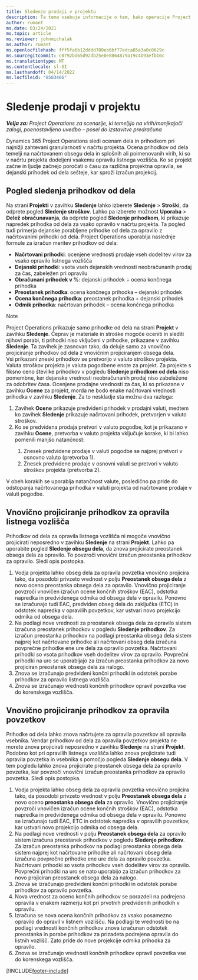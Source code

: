 ```yaml
---
title: Sledenje prodaji v projektu
description: Ta tema vsebuje informacije o tem, kako operacije Project Operations spremljajo napredek glede na prihodek od dela na projektu.
author: rumant
ms.date: 03/24/2021
ms.topic: article
ms.reviewer: johnmichalak
ms.author: rumant
ms.openlocfilehash: fff5fa6b12dddd780eb6bf77edca85a3a0c0629c
ms.sourcegitcommit: c0792bd65d92db25e0e8864879a19c4b93efb10c
ms.translationtype: MT
ms.contentlocale: sl-SI
ms.lasthandoff: 04/14/2022
ms.locfileid: "8583466"
---
```

# <a name="project-sales-tracking"></a>Sledenje prodaji v projektu

_**Velja za:** Project Operations za scenarije, ki temeljijo na virih/manjkajoči zalogi, poenostavljeno uvedbo – posel do izstavitve predračuna_

Dynamics 365 Project Operations sledi ocenam dela in prihodkom pri najnižji zahtevani granularnosti v načrtu projekta. Ocena prihodkov od dela temelji na načrtovanem obsegu dela in splošnih ali poimenovanih virih, ki so v načrtu projekta dodeljeni vsakemu opravilu listnega vozlišča. Ko se projekt začne in ljudje začnejo poročati o času za različna projektna opravila, se dejanski prihodek od dela sešteje, kar sproži izračun projekcij.

## <a name="labor-revenue-tracking-view"></a>Pogled sledenja prihodkov od dela

Na strani **Projekti** v zavihku **Sledenje** lahko izberete **Sledenje** > **Stroški**, da odprete pogled **Sledenje stroškov**. Lahko pa izberete možnost **Uporaba** > **Delež obračunavanja**, da odprete pogled **Sledenje prihodkom**, ki prikazuje napredek prihodka od dela za vsako opravilo v načrtu projekta. Ta pogled tudi primerja dejanske porabljene prihodke od dela za opravilo z načrtovanimi prihodki od dela. Project Operations uporablja naslednje formule za izračun meritev prihodkov od dela:

- **Načrtovani prihodki**: ocenjene vrednosti prodaje vseh dodelitev virov za vsako opravilo listnega vozlišča
- **Dejanski prihodki**: vsota vseh dejanskih vrednosti neobračunanih prodaj za čas, zabeležen pri opravilu
- **Obračunani prihodek v %**: dejanski prihodek ÷ ocena končnega prihodka
- **Preostanek prihodka**: ocena končnega prihodka – dejanski prihodek
- **Ocena končnega prihodka**: preostanek prihodka + dejanski prihodek
- **Odmik prihodka**: načrtovan prihodek – ocena končnega prihodka


> [!NOTE]
> Project Operations prikazuje samo prihodke od dela na strani **Projekt** v zavihku **Sledenje**. Čeprav je materiale in stroške mogoče oceniti in slediti njihovi porabi, ti prihodki niso vključeni v prihodke, prikazane v zavihku **Sledenje**. Ta zavihek je zasnovan tako, da deluje samo za vnovično projiciranje prihodkov od dela z vnovičnim projiciranjem obsega dela.  
> Vsi prikazani zneski prihodkov se pretvorijo v valuto stroškov projekta. Valuta stroškov projekta je valuta pogodbene enote za projekt. Za projekte s fiksno ceno številke prihodkov v pogledu **Sledenje prihodkom od dela** niso pomembne, ker dejanske vrednosti neobračunanih prodaj niso zabeležene za odobritev časa.
> Ocenjene prodajne vrednosti za čas, ki so prikazane v zavihku **Ocene** za projekt, morda ne bodo enake načrtovani vrednosti prihodka v zavihku **Sledenje**. Za to neskladje sta možna dva razloga:
><ol>
   ><li> Zavihek <b>Ocene</b> prikazuje predvideni prihodek v prodajni valuti, medtem ko zavihek <b>Sledenje</b> prikazuje načrtovani prihodek, pretvorjen v valuto stroškov. </li>
   ><li> Ko se predvidena prodaja pretvori v valuto pogodbe, kot je prikazano v zavihku <b>Ocene</b>, pretvorba v valuto projekta vključuje korake, ki bi lahko pomenili manjšo natančnost: </li>
><ol>
><li> Znesek predvidene prodaje v valuti pogodbe se najprej pretvori v osnovno valuto (pretvorba 1).</li>
><li> Znesek predvidene prodaje v osnovni valuti se pretvori v valuto stroškov projekta (pretvorba 2). </li>
></ol>
></ol>
> V obeh korakih se uporablja natančnost valute, posledično pa pride do odstopanja načrtovanega prihodka v valuti projekta od načrtovane prodaje v valuti pogodbe.
   

## <a name="reprojecting-revenues-on-leaf-node-tasks"></a>Vnovično projiciranje prihodkov za opravila listnega vozlišča

Prihodkov od dela za opravila listnega vozlišča ni mogoče vnovično projicirati neposredno v zavihku **Sledenje** na strani **Projekt**. Lahko pa uporabite pogled **Sledenje obsegu dela**, da znova projicirate preostanek obsega dela za opravilo. To povzroči vnovični izračun preostanka prihodkov za opravilo. Sledi opis postopka.

1. Vodja projekta lahko obseg dela za opravila povzetka vnovično projicira tako, da posodobi privzeto vrednost v polju **Preostanek obsega dela** z novo oceno preostanka obsega dela za opravilo. Vnovično projiciranje povzroči vnovičen izračun ocene končnih stroškov (EAC), odstotka napredka in predvidenega odmika od obsega dela v opravilu. Ponovno se izračunajo tudi EAC, predviden obseg dela do zaključka (ETC) in odstotek napredka v opravilih povzetkov, kar ustvari novo projekcijo odmika od obsega dela.
2. Na podlagi nove vrednosti za preostanek obsega dela za opravilo sistem izračuna preostanek prihodkov v pogledu **Sledenje prihodkov**. Za izračun preostanka prihodkov na podlagi preostanka obsega dela sistem najprej kot načrtovane prihodke ali načrtovani obseg dela izračuna povprečne prihodke ene ure dela za opravilo povzetka. Načrtovani prihodki so vsota prihodkov vseh dodelitev virov za opravilo. Povprečni prihodki na uro se uporabljajo za izračun preostanka prihodkov za novo projiciran preostanek obsega dela za nalogo.
3. Znova se izračunajo predvideni končni prihodki in odstotek porabe prihodkov za opravilo listnega vozlišča.
4. Znova se izračunajo vrednosti končnih prihodkov opravil povzetka vse do korenskega vozlišča.

## <a name="reprojecting-revenues-on-summary-tasks"></a>Vnovično projiciranje prihodkov za opravila povzetkov

Prihodke od dela lahko znova načrtujete za opravila povzetkov ali opravila vsebnika. Vendar prihodkov od dela za opravila povzetkov projekta ne morete znova projicirati neposredno v zavihku **Sledenje** na strani **Projekt**. Podobno kot pri opravilih listnega vozlišča lahko znova projicirate tudi opravila povzetka in vsebnika s pomočjo pogleda **Sledenje obsegu dela**. V tem pogledu lahko znova projicirate preostanek obsega dela za opravilo povzetka, kar povzroči vnovični izračun preostanka prihodkov za opravilo povzetka. Sledi opis postopka.

1. Vodja projekta lahko obseg dela za opravila povzetka vnovično projicira tako, da posodobi privzeto vrednost v polju **Preostanek obsega dela** z novo oceno **preostanka obsega dela** za opravilo. Vnovično projiciranje povzroči vnovičen izračun ocene končnih stroškov (EAC), odstotka napredka in predvidenega odmika od obsega dela v opravilu. Ponovno se izračunajo tudi EAC, ETC in odstotek napredka v opravilih povzetkov, kar ustvari novo projekcijo odmika od obsega dela.
2. Na podlagi nove vrednosti v polju **Preostanek obsega dela** za opravilo sistem izračuna preostanek prihodkov v pogledu **Sledenje prihodkov**. Za izračun preostanka prihodkov na podlagi preostanka obsega dela sistem najprej kot načrtovane prihodke ali načrtovani obseg dela izračuna povprečne prihodke ene ure dela za opravilo povzetka. Načrtovani prihodki so vsota prihodkov vseh dodelitev virov za opravilo. Povprečni prihodki na uro se nato uporabijo za izračun prihodkov za novo projiciran preostanek obsega dela za nalogo.
3. Znova se izračunajo predvideni končni prihodki in odstotek porabe prihodkov za opravilo povzetka.
4. Nova vrednost za oceno končnih prihodkov se porazdeli na podrejena opravila v enakem razmerju kot pri prvotnih predvidenih prihodkih v opravilu.
5. Izračuna se nova ocena končnih prihodkov za vsako posamezno opravilo do opravil v listnem vozlišču. Na podlagi te vrednosti bo na podlagi vrednosti končnih prihodkov znova izračunan odstotek preostanka in porabe prihodkov za prizadeta podrejena opravila do listnih vozlišč. Zato pride do nove projekcije odmika prihodka za opravilo. 
6. Znova se izračunajo vrednosti končnih prihodkov opravil povzetka vse do korenskega vozlišča.


[!INCLUDE[footer-include](../includes/footer-banner.md)]

